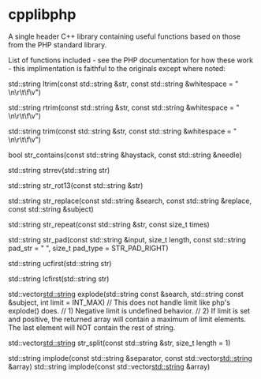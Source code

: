# cpplibphp
A single header C++ library containing useful functions based on those from the PHP standard library.

List of functions included - see the PHP documentation for how these work - this implimentation is faithful to the originals except where noted:

std::string ltrim(const std::string &str, const std::string &whitespace = " \n\r\t\f\v")

std::string rtrim(const std::string &str, const std::string &whitespace = " \n\r\t\f\v")

std::string trim(const std::string &str, const std::string &whitespace = " \n\r\t\f\v")

bool str_contains(const std::string &haystack, const std::string &needle)

std::string strrev(std::string str)

std::string str_rot13(const std::string &str)

std::string str_replace(const std::string &search, const std::string &replace, const std::string &subject)

std::string str_repeat(const std::string &str, const size_t times)

std::string str_pad(const std::string &input, size_t length, const std::string pad_str = " ", size_t pad_type = STR_PAD_RIGHT)

std::string ucfirst(std::string str)

std::string lcfirst(std::string str)

std::vector<std::string> explode(std::string const &search, std::string const &subject, int limit = INT_MAX)
// This does not handle limit like php's explode() does.
// 1) Negative limit is undefined behavior.
// 2) If limit is set and positive, the returned array will contain a maximum of limit elements. The last element will NOT contain the rest of string.

std::vector<std::string> str_split(const std::string &str, size_t length = 1)

std::string implode(const std::string &separator, const std::vector<std::string> &array)
std::string implode(const std::vector<std::string> &array)
